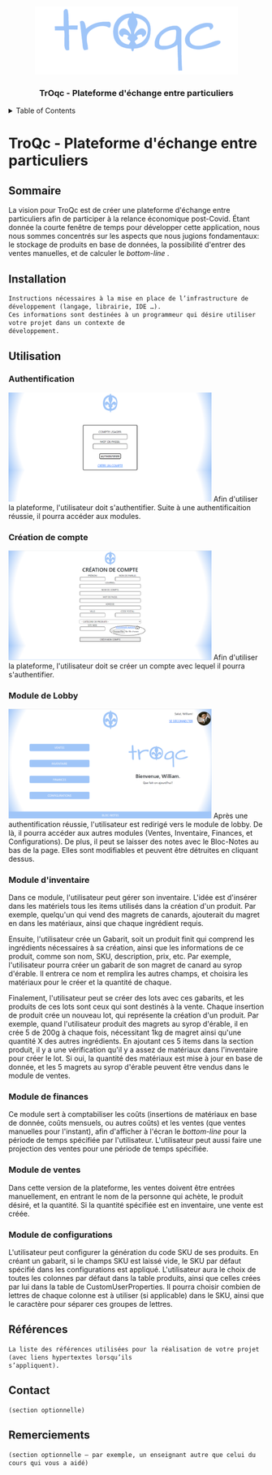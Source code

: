 
<div align="center">

  <img src="troqcLogoBlue400p.png" alt="Logo" width="400" height="134">


  <h3 align="center">TrOqc - Plateforme d'échange entre particuliers</h3>
</div>

<details>
  <summary>Table of Contents</summary>
  <ol>
    <li><a href="#sommaire">Sommaire</a></li>
    <li><a href="#installation">Installation</a></li>
    <li><a href="#utilisation">Utilisation</a></li>
    <li><a href="#références">Références</a></li>
    <li><a href="#contact">Contact</a></li>
    <li><a href="#remerciements">Remerciements</a></li>
    <li><a href="#licence">Licence</a></li>
  </ol>
</details>


# TroQc - Plateforme d'échange entre particuliers

## Sommaire

La vision pour TroQc est de créer une plateforme d'échange entre particuliers afin de participer à la relance économique post-Covid. Étant donnée la courte fenêtre de temps pour développer cette application, nous nous sommes concentrés sur les aspects que nous jugions fondamentaux: le stockage de produits en base de données, la possibilité d'entrer des ventes manuelles, et de calculer le <i> bottom-line </i>. 
    
## Installation
    Instructions nécessaires à la mise en place de l’infrastructure de développement (langage, librairie, IDE …).
    Ces informations sont destinées à un programmeur qui désire utiliser votre projet dans un contexte de
    développement.
    
## Utilisation
### Authentification
<img src="login.png" width="400" >
Afin d'utiliser la plateforme, l'utilisateur doit s'authentifier. Suite à une authentificaition réussie, il pourra accéder aux modules.

### Création de compte
<img src="creercompte.png" width="400" >
Afin d'utiliser la plateforme, l'utilisateur doit se créer un compte avec lequel il pourra s'authentifier. 

### Module de Lobby
<img src="lobbyModule.png" width="400" >
Après une authentification réussie, l'utilisateur est redirigé vers le module de lobby. De là, il pourra accéder aux autres modules (Ventes, Inventaire, Finances, et Configurations). De plus, il peut se laisser des notes avec le Bloc-Notes au bas de la page. Elles sont modifiables et peuvent être détruites en cliquant dessus.

### Module d'inventaire
Dans ce module, l'utilisateur peut gérer son inventaire. L'idée est d'insérer dans les matériels tous les items utilisés dans la création d'un produit. Par exemple, quelqu'un qui vend des magrets de canards, ajouterait du magret en dans les matériaux, ainsi que chaque ingrédient requis. 

Ensuite, l'utilisateur crée un Gabarit, soit un produit finit qui comprend les ingrédients nécessaires à sa création, ainsi que les informations de ce produit, comme son nom, SKU, description, prix, etc. Par exemple, l'utilisateur pourra créer un gabarit de son magret de canard au syrop d'érable. Il entrera ce nom et remplira les autres champs, et choisira les matériaux pour le créer et la quantité de chaque.

Finalement, l'utilisateur peut se créer des lots avec ces gabarits, et les produits de ces lots sont ceux qui sont destinés à la vente. Chaque insertion de produit crée un nouveau lot, qui représente la création d'un produit.
Par exemple, quand l'utilisateur produit des magrets au syrop d'érable, il en crée 5 de 200g à chaque fois, nécessitant 1kg de magret ainsi qu'une quantité X des autres ingrédients. En ajoutant ces 5 items dans la section produit, il y a une vérification qu'il y a assez de matériaux dans l'inventaire pour créer le lot. Si oui, la quantité des matériaux est mise à jour en base de donnée, et les 5 magrets au syrop d'érable peuvent être vendus dans le module de ventes.  

### Module de finances
Ce module sert à comptabiliser les coûts (insertions de matériaux en base de donnée, coûts mensuels, ou autres coûts) et les ventes (que ventes manuelles pour l'instant), afin d'afficher à l'écran le <i> bottom-line </i> pour la période de temps spécifiée par l'utilisateur. L'utilisateur peut aussi faire une projection des ventes pour une période de temps spécifiée.


### Module de ventes
Dans cette version de la plateforme, les ventes doivent être entrées manuellement, en entrant le nom de la personne qui achète, le produit désiré, et la quantité. Si la quantité spécifiée est en inventaire, une vente est créée. 

### Module de configurations
L'utilisateur peut configurer la génération du code SKU de ses produits. En créant un gabarit, si le champs SKU est laissé vide, le SKU par défaut spécifié dans les configurations est appliqué. L'utilisateur aura le choix de toutes les colonnes par défaut dans la table produits, ainsi que celles crées par lui dans la table de CustomUserProperties. Il pourra choisir combien de lettres de chaque colonne est à utiliser (si applicable) dans le SKU, ainsi que le caractère pour séparer ces groupes de lettres. 
    
## Références
    La liste des références utilisées pour la réalisation de votre projet (avec liens hypertextes lorsqu’ils
    s’appliquent).
    
    
## Contact
    (section optionnelle)
    
## Remerciements
    (section optionnelle – par exemple, un enseignant autre que celui du cours qui vous a aidé)
